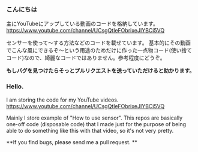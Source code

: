 ### こんにちは

主にYouTubeにアップしている動画のコードを格納しています。
https://www.youtube.com/channel/UCsgQtIeFObrixeJIYBCi5VQ

センサーを使って〜する方法などのコードを載せています。
基本的にその動画でこんな風にできるぞ〜という用途のためだけに作った一点物コード(使い捨てコード)なので、綺麗なコードではありません。参考程度にどうぞ。

**もしバグを見つけたらそっとプルリクエストを送っていただけると助かります。**


### Hello.

I am storing the code for my YouTube videos.
https://www.youtube.com/channel/UCsgQtIeFObrixeJIYBCi5VQ

Mainly I store example of "How to use sensor".
This repos are basically one-off code (disposable code) that I made just for the purpose of being able to do something like this with that video, so it's not very pretty.

**If you find bugs, please send me a pull request. **
